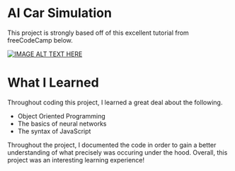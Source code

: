 # AI Car Simulation
This project is strongly based off of this excellent tutorial from freeCodeCamp below.

[![IMAGE ALT TEXT HERE](https://img.youtube.com/vi/Rs_rAxEsAvI?si=WKfGvDjA4jfWzltF/0.jpg)](https://youtu.be/Rs_rAxEsAvI?si=WKfGvDjA4jfWzltF)

# What I Learned
Throughout coding this project, I learned a great deal about the following.
* Object Oriented Programming
* The basics of neural networks
* The syntax of JavaScript

Throughout the project, I documented the code in order to gain a better understanding of what precisely was occuring under the hood. Overall, this project was an interesting learning experience!
